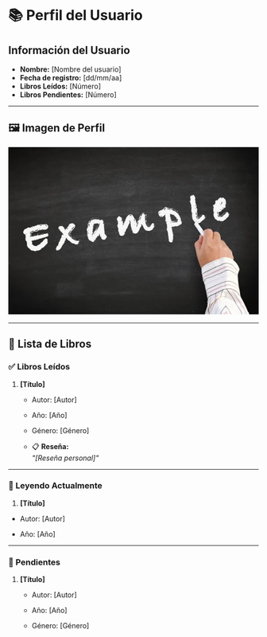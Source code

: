 # 📚 Perfil del Usuario

## Información del Usuario
- **Nombre:** [Nombre del usuario]
- **Fecha de registro:** [dd/mm/aa]
- **Libros Leídos:** [Número]
- **Libros Pendientes:** [Número]

---

## 🖼️ Imagen de Perfil
![Tu Imagen](example.jpg)

---

## 📖 Lista de Libros

### ✅ Libros Leídos
1. **[Título]**  
   - Autor: [Autor]
     
   - Año: [Año]
     
   - Género: [Género]
     
   - 📋 **Reseña:**  
     _"[Reseña personal]"_

---

### 📘 Leyendo Actualmente
1. **[Título]**  
  - Autor: [Autor]

  - Año: [Año]  

---

### 📂 Pendientes
1. **[Título]**  
   - Autor: [Autor]
     
   - Año: [Año]
     
   - Género: [Género]  
